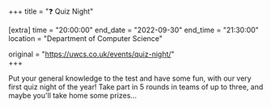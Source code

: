 +++
title = "❓ Quiz Night"

[extra]
time = "20:00:00"
end_date = "2022-09-30"
end_time = "21:30:00"
location = "Department of Computer Science"

original = "https://uwcs.co.uk/events/quiz-night/"    
+++

Put your general knowledge to the test and have some fun, with our very first quiz night of the year! Take part in 5 rounds in teams of up to three, and maybe you'll take home some prizes...
